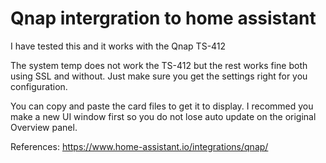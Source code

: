 # Qnap intergration to home assistant

I have tested this and it works with the Qnap TS-412

The system temp does not work the TS-412 but the rest works fine both using SSL and without. Just make sure you get the settings right for you configuration.

You can copy and paste the card files to get it to display. I recommed you make a new UI window first so you do not lose auto update on the original Overview panel.

References:
https://www.home-assistant.io/integrations/qnap/
